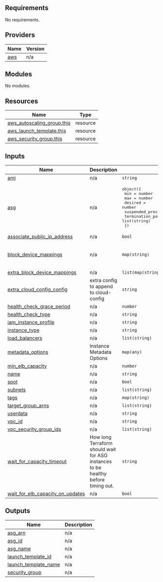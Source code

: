 <!-- BEGIN_TF_DOCS -->
## Requirements

No requirements.

## Providers

| Name | Version |
|------|---------|
| <a name="provider_aws"></a> [aws](#provider\_aws) | n/a |

## Modules

No modules.

## Resources

| Name | Type |
|------|------|
| [aws_autoscaling_group.this](https://registry.terraform.io/providers/hashicorp/aws/latest/docs/resources/autoscaling_group) | resource |
| [aws_launch_template.this](https://registry.terraform.io/providers/hashicorp/aws/latest/docs/resources/launch_template) | resource |
| [aws_security_group.this](https://registry.terraform.io/providers/hashicorp/aws/latest/docs/resources/security_group) | resource |

## Inputs

| Name | Description | Type | Default | Required |
|------|-------------|------|---------|:--------:|
| <a name="input_ami"></a> [ami](#input\_ami) | n/a | `string` | `""` | no |
| <a name="input_asg"></a> [asg](#input\_asg) | n/a | <pre>object({<br>    min                  = number<br>    max                  = number<br>    desired              = number<br>    suspended_processes  = list(string)<br>    termination_policies = list(string)<br>  })</pre> | <pre>{<br>  "desired": 3,<br>  "max": 7,<br>  "min": 1,<br>  "suspended_processes": [],<br>  "termination_policies": []<br>}</pre> | no |
| <a name="input_associate_public_ip_address"></a> [associate\_public\_ip\_address](#input\_associate\_public\_ip\_address) | n/a | `bool` | `null` | no |
| <a name="input_block_device_mappings"></a> [block\_device\_mappings](#input\_block\_device\_mappings) | n/a | `map(string)` | <pre>{<br>  "size": 30,<br>  "type": "gp2"<br>}</pre> | no |
| <a name="input_extra_block_device_mappings"></a> [extra\_block\_device\_mappings](#input\_extra\_block\_device\_mappings) | n/a | `list(map(string))` | `[]` | no |
| <a name="input_extra_cloud_config_config"></a> [extra\_cloud\_config\_config](#input\_extra\_cloud\_config\_config) | extra config to append to cloud-config | `string` | `""` | no |
| <a name="input_health_check_grace_period"></a> [health\_check\_grace\_period](#input\_health\_check\_grace\_period) | n/a | `number` | `300` | no |
| <a name="input_health_check_type"></a> [health\_check\_type](#input\_health\_check\_type) | n/a | `string` | `"EC2"` | no |
| <a name="input_iam_instance_profile"></a> [iam\_instance\_profile](#input\_iam\_instance\_profile) | n/a | `string` | `""` | no |
| <a name="input_instance_type"></a> [instance\_type](#input\_instance\_type) | n/a | `string` | `"t3.medium"` | no |
| <a name="input_load_balancers"></a> [load\_balancers](#input\_load\_balancers) | n/a | `list(string)` | `[]` | no |
| <a name="input_metadata_options"></a> [metadata\_options](#input\_metadata\_options) | Instance Metadata Options | `map(any)` | n/a | yes |
| <a name="input_min_elb_capacity"></a> [min\_elb\_capacity](#input\_min\_elb\_capacity) | n/a | `number` | `null` | no |
| <a name="input_name"></a> [name](#input\_name) | n/a | `string` | n/a | yes |
| <a name="input_spot"></a> [spot](#input\_spot) | n/a | `bool` | `false` | no |
| <a name="input_subnets"></a> [subnets](#input\_subnets) | n/a | `list(string)` | n/a | yes |
| <a name="input_tags"></a> [tags](#input\_tags) | n/a | `map(string)` | `{}` | no |
| <a name="input_target_group_arns"></a> [target\_group\_arns](#input\_target\_group\_arns) | n/a | `list(string)` | `[]` | no |
| <a name="input_userdata"></a> [userdata](#input\_userdata) | n/a | `string` | `""` | no |
| <a name="input_vpc_id"></a> [vpc\_id](#input\_vpc\_id) | n/a | `string` | n/a | yes |
| <a name="input_vpc_security_group_ids"></a> [vpc\_security\_group\_ids](#input\_vpc\_security\_group\_ids) | n/a | `list(string)` | `[]` | no |
| <a name="input_wait_for_capacity_timeout"></a> [wait\_for\_capacity\_timeout](#input\_wait\_for\_capacity\_timeout) | How long Terraform should wait for ASG instances to be healthy before timing out. | `string` | `"10m"` | no |
| <a name="input_wait_for_elb_capacity_on_updates"></a> [wait\_for\_elb\_capacity\_on\_updates](#input\_wait\_for\_elb\_capacity\_on\_updates) | n/a | `bool` | `false` | no |

## Outputs

| Name | Description |
|------|-------------|
| <a name="output_asg_arn"></a> [asg\_arn](#output\_asg\_arn) | n/a |
| <a name="output_asg_id"></a> [asg\_id](#output\_asg\_id) | n/a |
| <a name="output_asg_name"></a> [asg\_name](#output\_asg\_name) | n/a |
| <a name="output_launch_template_id"></a> [launch\_template\_id](#output\_launch\_template\_id) | n/a |
| <a name="output_launch_template_name"></a> [launch\_template\_name](#output\_launch\_template\_name) | n/a |
| <a name="output_security_group"></a> [security\_group](#output\_security\_group) | n/a |
<!-- END_TF_DOCS -->